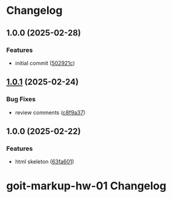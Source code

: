 # Changelog

## 1.0.0 (2025-02-28)

### Features

* initial commit ([502921c](https://gitlab.com/goit-uni/html-css-fls/goit-markup-hw-02/commit/502921cd7959bd26e77de318c039e4dbde68e4be))

## [1.0.1](https://gitlab.com/goit-uni/html-css-fls/goit-markup-hw-01/compare/1.0.0...1.0.1) (2025-02-24)

### Bug Fixes

* review comments ([c8f9a37](https://gitlab.com/goit-uni/html-css-fls/goit-markup-hw-01/commit/c8f9a37ef9f796cfbb23afd0649b5ebce29d9370))

## 1.0.0 (2025-02-22)

### Features

* html skeleton ([63fa601](https://gitlab.com/goit-uni/html-css-fls/goit-markup-hw-01/commit/63fa60172968fd8202ad186455b4e7f3d2df5420))

# goit-markup-hw-01 Changelog
